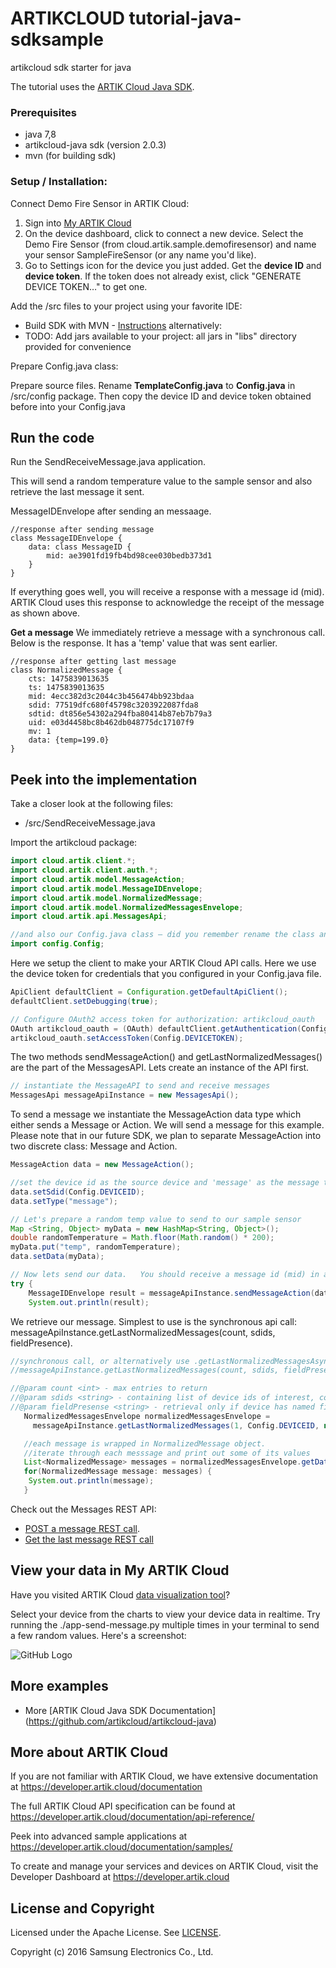 # ARTIKCLOUD tutorial-java-sdksample
artikcloud sdk starter for java

The tutorial uses the [ARTIK Cloud Java SDK](https://github.com/artikcloud/artikcloud-java).

### Prerequisites
* java 7,8
* artikcloud-java sdk (version 2.0.3)
* mvn (for building sdk)

### Setup / Installation:

Connect Demo Fire Sensor in ARTIK Cloud:
 1. Sign into [My ARTIK Cloud](https://artik.cloud/)
 2. On the device dashboard, click to connect a new device. Select the Demo Fire Sensor (from cloud.artik.sample.demofiresensor) and name your sensor SampleFireSensor (or any name you'd like).
 3. Go to Settings icon for the device you just added. Get the **device ID** and **device token**. If the token does not already exist, click "GENERATE DEVICE TOKEN…" to get one.

Add the /src files to your project using your favorite IDE:

  -  Build SDK with MVN - [Instructions](https://github.com/artikcloud/artikcloud-java)
alternatively:
  -  TODO: Add jars available to your project: all jars in "libs" directory provided for convenience

Prepare Config.java class:

Prepare source files. Rename **TemplateConfig.java** to **Config.java** in /src/config package.  Then copy the device ID and device token obtained before into your Config.java

## Run the code
 
Run the SendReceiveMessage.java application.

This will send a random temperature value to the sample sensor and also retrieve the last message it sent.

MessageIDEnvelope after sending an messaage.
```
//response after sending message
class MessageIDEnvelope {
    data: class MessageID {
        mid: ae3901fd19fb4bd98cee030bedb373d1
    }
}
```

If everything goes well, you will receive a response with a message id (mid). ARTIK Cloud uses this response to acknowledge the receipt of the message as shown above.

**Get a message**
We immediately retrieve a message with a synchronous call.
Below is the response. It has a 'temp' value that was sent earlier.
```
//response after getting last message
class NormalizedMessage {
    cts: 1475839013635
    ts: 1475839013635
    mid: 4ecc382d3c2044c3b456474bb923bdaa
    sdid: 77519dfc680f45798c3203922087fda8
    sdtid: dt856e54302a294fba80414b87eb7b79a3
    uid: e03d4458bc8b462db048775dc17107f9
    mv: 1
    data: {temp=199.0}
}

```

## Peek into the implementation
Take a closer look at the following files:
* /src/SendReceiveMessage.java 

Import the artikcloud package:

```java
import cloud.artik.client.*;
import cloud.artik.client.auth.*;
import cloud.artik.model.MessageAction;
import cloud.artik.model.MessageIDEnvelope;
import cloud.artik.model.NormalizedMessage;
import cloud.artik.model.NormalizedMessagesEnvelope;
import cloud.artik.api.MessagesApi;

//and also our Config.java class — did you remember rename the class and fill in your credentials?
import config.Config;
```

Here we setup the client to make your ARTIK Cloud API calls.
Here we use the device token for credentials that you configured in your Config.java file.

```java
ApiClient defaultClient = Configuration.getDefaultApiClient();
defaultClient.setDebugging(true);

// Configure OAuth2 access token for authorization: artikcloud_oauth
OAuth artikcloud_oauth = (OAuth) defaultClient.getAuthentication(Config.ARTIKCLOUD_OAUTH);
artikcloud_oauth.setAccessToken(Config.DEVICETOKEN);
```

The two methods sendMessageAction() and getLastNormalizedMessages() are the part of the MessagesAPI. Lets create an instance of the API first.

```java
// instantiate the MessageAPI to send and receive messages
MessagesApi messageApiInstance = new MessagesApi();
```

To send a message we instantiate the MessageAction data type which either sends a Message or Action.   We will send a message for this example.   Please note that in our future SDK, we plan to separate MessageAction into two discrete class:  Message and Action.

```java
MessageAction data = new MessageAction(); 

//set the device id as the source device and 'message' as the message type.
data.setSdid(Config.DEVICEID);
data.setType("message");

// Let's prepare a random temp value to send to our sample sensor
Map <String, Object> myData = new HashMap<String, Object>();
double randomTemperature = Math.floor(Math.random() * 200);
myData.put("temp", randomTemperature);
data.setData(myData);

// Now lets send our data.   You should receive a message id (mid) in a successful response.
try {
    MessageIDEnvelope result = messageApiInstance.sendMessageAction(data);
    System.out.println(result);
```

We retrieve our message.  Simplest to use is the synchronous api call:  messageApiInstance.getLastNormalizedMessages(count, sdids, fieldPresence).

```java
//synchronous call, or alternatively use .getLastNormalizedMessagesAsync()
//messageApiInstance.getLastNormalizedMessages(count, sdids, fieldPresence)

//@param count <int> - max entries to return
//@param sdids <string> - containing list of device ids of interest, comma delimited
//@param fieldPresense <string> - retrieval only if device has named field
   NormalizedMessagesEnvelope normalizedMessagesEnvelope =
     messageApiInstance.getLastNormalizedMessages(1, Config.DEVICEID, null);

   //each message is wrapped in NormalizedMessage object.  
   //iterate through each messsage and print out some of its values
   List<NormalizedMessage> messages = normalizedMessagesEnvelope.getData();
   for(NormalizedMessage message: messages) {
    System.out.println(message);
   }
```

Check out the Messages REST API: 
  - [POST a message REST call](https://developer.artik.cloud/documentation/api-reference/rest-api.html#post-a-message-or-action).  
  - [Get the last message REST call](https://developer.artik.cloud/documentation/api-reference/rest-api.html#get-last-normalized-messages)

## View your data in My ARTIK Cloud

Have you visited ARTIK Cloud [data visualization tool](https://artik.cloud/my/data)?

Select your device from the charts to view your device data in realtime.   Try running the ./app-send-message.py multiple times in your terminal to send a few random values.  Here's a screenshot:

![GitHub Logo](https://github.com/artikcloud/tutorial-python-sdksample/blob/master/img/screenshot-firesensor-datachart.png)

## More examples
 - More [ARTIK Cloud Java SDK Documentation] (https://github.com/artikcloud/artikcloud-java)

More about ARTIK Cloud
---------------

If you are not familiar with ARTIK Cloud, we have extensive documentation at https://developer.artik.cloud/documentation

The full ARTIK Cloud API specification can be found at https://developer.artik.cloud/documentation/api-reference/

Peek into advanced sample applications at https://developer.artik.cloud/documentation/samples/

To create and manage your services and devices on ARTIK Cloud, visit the Developer Dashboard at https://developer.artik.cloud

License and Copyright
---------------------

Licensed under the Apache License. See [LICENSE](https://github.com/artikcloud/tutorial-java-sdksample/blob/master/LICENSE).

Copyright (c) 2016 Samsung Electronics Co., Ltd.

